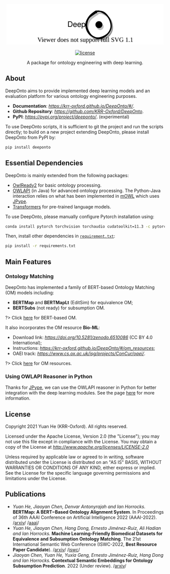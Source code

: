<!---
Copyright 2021 Yuan He (KRR-Oxford). All rights reserved.

Licensed under the Apache License, Version 2.0 (the "License");
you may not use this file except in compliance with the License.
You may obtain a copy of the License at

    http://www.apache.org/licenses/LICENSE-2.0

Unless required by applicable law or agreed to in writing, software
distributed under the License is distributed on an "AS IS" BASIS,
WITHOUT WARRANTIES OR CONDITIONS OF ANY KIND, either express or implied.
See the License for the specific language governing permissions and
limitations under the License.
-->

<p align="center">
  <a href="https://krr-oxford.github.io/DeepOnto/">
    <img alt="deeponto" src="https://raw.githubusercontent.com/KRR-Oxford/DeepOnto/main/docs/images/icon.svg">
  </a>
</p>

<p align="center">
    <a href="https://github.com/KRR-Oxford/DeepOnto/blob/main/LICENSE">
        <img alt="license" src="https://img.shields.io/github/license/KRR-Oxford/DeepOnto">
    </a>
</p>

<p align="center">
  A package for ontology engineering with deep learning. 
</p>

## About <!-- {docsify-ignore} -->

DeepOnto aims to provide implemented deep learning models and an evaluation platform for various ontology engineering purposes. 

- **Documentation**: *https://krr-oxford.github.io/DeepOnto/#/*.
- **Github Repository**: *https://github.com/KRR-Oxford/DeepOnto*. 
- **PyPI**: *https://pypi.org/project/deeponto/*. (experimental)

To use DeepOnto scripts, it is sufficient to git the project and run the scripts directly; to build on a new project extending DeepOnto, please install DeepOnto from PyPI by:

```bash
pip install deeponto
```

## Essential Dependencies

DeepOnto is mainly extended from the following packages:

- [OwlReady2](https://owlready2.readthedocs.io/) for basic ontology processing.
- [OWLAPI](http://owlapi.sourceforge.net/) (in Java) for advanced ontology processing. The Python-Java interaction relies on what has been implemented in [mOWL](https://mowl.readthedocs.io/en/latest/index.html) which uses [JPype](https://jpype.readthedocs.io/en/latest/).
- [Transformers](https://github.com/huggingface/transformers) for pre-trained language models.

To use DeepOnto, please manually configure Pytorch installation using:

```bash
conda install pytorch torchvision torchaudio cudatoolkit=11.3 -c pytorch
```

Then, install other dependencies in [`requirement.txt`](https://raw.githubusercontent.com/KRR-Oxford/DeepOnto/main/requirements.txt):

```bash
pip install -r requirements.txt
```

## Main Features

### Ontology Matching 

DeepOnto has implemented a family of BERT-based Ontology Matching (OM) models including:
- **BERTMap** and **BERTMapLt** (EditSim) for equivalence OM;
- **BERTSubs** (not ready) for subsumption OM.

?> Click [here](https://krr-oxford.github.io/DeepOnto/#/bertmap) for BERT-based OM.

It also incorporates the OM resource **Bio-ML**:
-  Download link: *https://doi.org/10.5281/zenodo.6510086* (CC BY 4.0 International);
-  Instructions: *https://krr-oxford.github.io/DeepOnto/#/om_resources*;
-  OAEI track: *https://www.cs.ox.ac.uk/isg/projects/ConCur/oaei/*.

?> Click [here](https://krr-oxford.github.io/DeepOnto/#/om_resources) for OM resources.

### Using OWLAPI Reasoner in Python

Thanks for [JPype](https://jpype.readthedocs.io/en/latest/), we can use the OWLAPI reasoner in Python for better integration with the deep learning modules. See the page [here](reasoning.md) for more information.

## License

Copyright 2021 Yuan He (KRR-Oxford). All rights reserved.

Licensed under the Apache License, Version 2.0 (the "License");
you may not use this file except in compliance with the License.
You may obtain a copy of the License at *http://www.apache.org/licenses/LICENSE-2.0*

Unless required by applicable law or agreed to in writing, software
distributed under the License is distributed on an "AS IS" BASIS,
WITHOUT WARRANTIES OR CONDITIONS OF ANY KIND, either express or implied.
See the License for the specific language governing permissions and
limitations under the License.

## Publications

- *Yuan He‚ Jiaoyan Chen‚ Denvar Antonyrajah and Ian Horrocks.* **BERTMap: A BERT−Based Ontology Alignment System**. In Proceedings of 36th AAAI Conference on Artificial Intelligence 2022 (AAAI-2022). /[arxiv](https://arxiv.org/abs/2112.02682)/ /[aaai](https://ojs.aaai.org/index.php/AAAI/article/view/20510)/
- *Yuan He‚ Jiaoyan Chen‚ Hang Dong, Ernesto Jiménez-Ruiz, Ali Hadian and Ian Horrocks.* **Machine Learning-Friendly Biomedical Datasets for Equivalence and Subsumption Ontology Matching**. The 21st International Semantic Web Conference (ISWC-2022, **Best Resource Paper Candidate**). /[arxiv](https://arxiv.org/abs/2205.03447)/ /[iswc](https://link.springer.com/chapter/10.1007/978-3-031-19433-7_33)/
- *Jiaoyan Chen, Yuan He, Yuxia Geng, Ernesto Jiménez-Ruiz, Hang Dong and Ian Horrocks.* **Contextual Semantic Embeddings for Ontology Subsumption Prediction**. 2022 (Under review). /[arxiv](https://arxiv.org/abs/2202.09791)/
